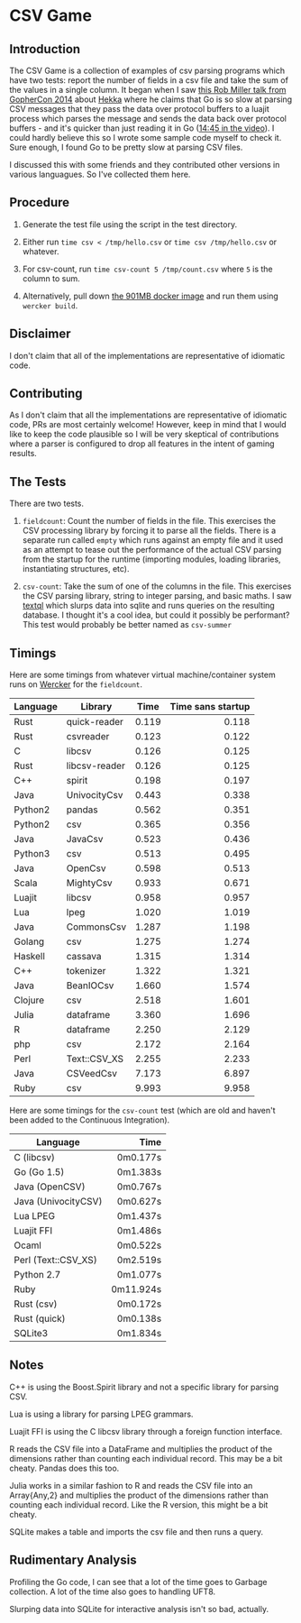 # CSV Game

## Introduction

The CSV Game is a collection of examples of csv parsing programs which have two
tests: report the number of fields in a csv file and take the sum of the values
in a single column. It began when I saw [this Rob Miller talk from GopherCon
2014](https://www.youtube.com/watch?v=RhLIblr_YXs&index=6&list=PLEireDfbBiXYxLvhLBHi8EX_HigEplHDH)
about [Hekka](https://github.com/mozilla-services/heka) where he claims that Go
is so slow at parsing CSV messages that they pass the data over protocol buffers to a
luajit process which parses the message and sends the data back over protocol
buffers - and it's quicker than just reading it in Go ([14:45 in the
video](https://www.youtube.com/watch?v=RhLIblr_YXs&index=6&list=PLEireDfbBiXYxLvhLBHi8EX_HigEplHDH#t=14m45)\).
I could hardly believe this so I wrote some sample code myself to check it.
Sure enough, I found Go to be pretty slow at parsing CSV files.

I discussed this with some friends and they contributed other
versions in various languagues. So I've collected them here.

## Procedure
1. Generate the test file using the script in the test directory.

2.  Either run `time csv < /tmp/hello.csv` or `time csv /tmp/hello.csv` 
or whatever.

3. For csv-count, run `time csv-count 5 /tmp/count.csv` where `5` is the column
   to sum.

4. Alternatively, pull down [the 901MB docker image](https://hub.docker.com/r/ehiggs/csv-game/) and run them using `wercker build`.

## Disclaimer
I don't claim that all of the implementations are representative of idiomatic
code.

## Contributing

As I don't claim that all the implementations are representative of idiomatic code, PRs are most certainly welcome! However, keep in mind that I would like to keep the code plausible so I will be very skeptical of contributions where a parser is configured to drop all features in the intent of gaming results.

## The Tests
There are two tests. 

1. `fieldcount`: Count the number of fields in the file. This exercises the CSV processing library by forcing it to parse all the fields. There is a separate run called `empty` which runs against an empty file and it used as an attempt to tease out the performance of the actual CSV parsing from the startup for the runtime (importing modules, loading libraries, instantiating structures, etc). 

2. `csv-count`: Take the sum of one of the columns in the file. This exercises the CSV parsing library, string to integer parsing, and basic maths. I saw [textql](https://github.com/dinedal/textql) which slurps data into sqlite and runs queries on the resulting database. I thought it's a cool idea, but could it possibly be performant? This test would probably be better named as `csv-summer`

## Timings

Here are some timings from whatever virtual machine/container system runs on [Wercker](https://app.wercker.com/#ehiggs/csv-game/build/5779804f3ec144923a007af6) for the `fieldcount`. 

| Language |Library        |Time      | Time sans startup|
-----------|---------------|----------|------------------:
|Rust      |quick-reader   |0.119     |0.118             |
|Rust      |csvreader      |0.123     |0.122             |
|C         |libcsv         |0.126     |0.125             |
|Rust      |libcsv-reader  |0.126     |0.125             |
|C++       |spirit         |0.198     |0.197             |
|Java      |UnivocityCsv   |0.443     |0.338             |
|Python2   |pandas         |0.562     |0.351             |
|Python2   |csv            |0.365     |0.356             |
|Java      |JavaCsv        |0.523     |0.436             |
|Python3   |csv            |0.513     |0.495             |
|Java      |OpenCsv        |0.598     |0.513             |
|Scala     |MightyCsv      |0.933     |0.671             |
|Luajit    |libcsv         |0.958     |0.957             |
|Lua       |lpeg           |1.020     |1.019             |
|Java      |CommonsCsv     |1.287     |1.198             |
|Golang    |csv            |1.275     |1.274             |
|Haskell   |cassava        |1.315     |1.314             |
|C++       |tokenizer      |1.322     |1.321             |
|Java      |BeanIOCsv      |1.660     |1.574             |
|Clojure   |csv            |2.518     |1.601             |
|Julia     |dataframe      |3.360     |1.696             |
|R         |dataframe      |2.250     |2.129             |
|php       |csv            |2.172     |2.164             |
|Perl      |Text::CSV_XS   |2.255     |2.233             |
|Java      |CSVeedCsv      |7.173     |6.897             |
|Ruby      |csv            |9.993     |9.958             |

Here are some timings for the `csv-count` test (which are old and haven't been added to the Continuous Integration).

| Language            | Time     |
----------------------|----------:
| C (libcsv)          | 0m0.177s |
| Go (Go 1.5)         | 0m1.383s |
| Java (OpenCSV)      | 0m0.767s |
| Java (UnivocityCSV) | 0m0.627s |
| Lua LPEG            | 0m1.437s |
| Luajit FFI          | 0m1.486s |
| Ocaml               | 0m0.522s |
| Perl (Text::CSV\_XS)| 0m2.519s |
| Python 2.7          | 0m1.077s |
| Ruby                | 0m11.924s|
| Rust (csv)          | 0m0.172s |
| Rust (quick)        | 0m0.138s |
| SQLite3             | 0m1.834s |

## Notes
C++ is using the Boost.Spirit library and not a specific library for parsing
CSV.

Lua is using a library for parsing LPEG grammars.

Luajit FFI is using the C libcsv library through a foreign function interface.

R reads the CSV file into a DataFrame and multiplies the product of the
dimensions rather than counting each individual record.  This may be a bit
cheaty. Pandas does this too.

Julia works in a similar fashion to R and reads the CSV file into an
Array{Any,2} and multiplies the product of the dimensions rather than counting
each individual record. Like the R version, this might be a bit cheaty.

SQLite makes a table and imports the csv file and then runs a query.

## Rudimentary Analysis

Profiling the Go code, I can see that a lot of the time goes to Garbage
collection. A lot of the time also goes to handling UFT8. 

Slurping data into SQLite for interactive analysis isn't so bad, actually.
